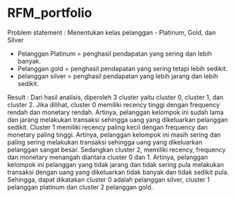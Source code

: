 # RFM_portfolio

Problem statement : 
Menentukan kelas pelanggan - Platinum, Gold, dan Silver 

- Pelanggan Platinum = penghasil pendapatan yang sering dan lebih banyak.
- Pelanggan gold = penghasil pendapatan yang sering tetapi lebih sedikit.
- pelanggan silver = penghasil pendapatan yang lebih jarang dan lebih sedikit. 

Result : 
Dari hasil analisis, diperoleh 3 cluster yaitu cluster 0, cluster 1, dan cluster 2. Jika dilihat, cluster 0 
memiliki recency tinggi dengan frequency rendah dan monetary rendah. Artinya, pelanggan kelompok ini sudah lama dan 
jarang melakukan transaksi sehingga uang yang dikeluarkan pelanggan sedikit. Cluster 1 memiliki recency paling kecil dengan 
frequency dan monetary paling tinggi. Artinya, pelanggan kelompok ini masih sering dan paling sering melakukan transaksi 
sehingga uang yang dikeluarkan pelanggan sangat besar. Sedangkan cluster 2, memiliki recency, frequency dan monetary 
menangah diantara cluster 0 dan 1. Artinya, pelanggan kelompok ini pelanggan yang tidak jarang dan tidak sering pula 
melakukan transaksi dengan uang yang dikeluarkan tidak banyak dan tidak sedikit pula. Sehingga, dapat dikatakan cluster 
0 adalah pelanggan silver, cluster 1 pelanggan platinum dan cluster 2 pelanggan gold.
